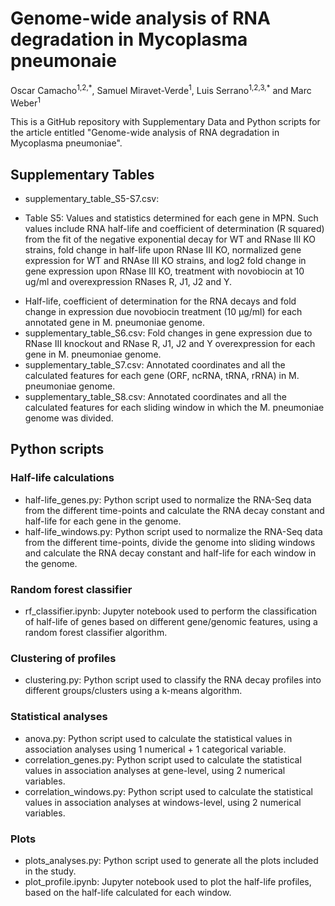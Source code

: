 # Genome-wide analysis of RNA degradation in Mycoplasma pneumonaie

Oscar Camacho<sup>1,2,\*</sup>, Samuel Miravet-Verde<sup>1</sup>, Luis Serrano<sup>1,2,3,\*</sup> and Marc Weber<sup>1</sup>

This is a GitHub repository with Supplementary Data and Python scripts for the article entitled "Genome-wide analysis of RNA degradation in Mycoplasma pneumoniae". 



## Supplementary Tables

- supplementary_table_S5-S7.csv:
* Table S5: Values and statistics determined for each gene in MPN. Such values include RNA half-life and coefficient of determination (R squared) from the fit of the negative exponential decay for WT and RNase III KO strains, fold change in half-life upon RNase III KO, normalized gene expression for WT and RNAse III KO strains, and log2 fold change in gene expression upon RNase III KO, treatment with novobiocin at 10 ug/ml and overexpression RNases R, J1, J2 and Y.





- Half-life, coefficient of determination for the RNA decays and fold change in expression due novobiocin treatment (10 µg/ml) for each annotated gene in M. pneumoniae genome.
- supplementary_table_S6.csv: Fold changes in gene expression due to RNase III knockout and RNase R, J1, J2 and Y overexpression for each gene in M. pneumoniae genome.
- supplementary_table_S7.csv: Annotated coordinates and all the calculated features for each gene (ORF, ncRNA, tRNA, rRNA) in M. pneumoniae genome.
- supplementary_table_S8.csv: Annotated coordinates and all the calculated features for each sliding window in which the M. pneumoniae genome was divided.

## Python scripts

### Half-life calculations

- half-life_genes.py: Python script used to normalize the RNA-Seq data from the different time-points and calculate the RNA decay constant and half-life for each gene in the genome.
- half-life_windows.py: Python script used to normalize the RNA-Seq data from the different time-points, divide the genome into sliding windows and calculate the RNA decay constant and half-life for each window in the genome.

### Random forest classifier 
- rf_classifier.ipynb: Jupyter notebook used to perform the classification of half-life of genes based on different gene/genomic features, using a random forest classifier algorithm.

### Clustering of profiles
- clustering.py: Python script used to classify the RNA decay profiles into different groups/clusters using a k-means algorithm.

### Statistical analyses

- anova.py: Python script used to calculate the statistical values in association analyses using 1 numerical + 1 categorical variable.
- correlation_genes.py: Python script used to calculate the statistical values in association analyses at gene-level, using 2 numerical variables.
- correlation_windows.py: Python script used to calculate the statistical values in association analyses at windows-level, using 2 numerical variables.

### Plots

- plots_analyses.py: Python script used to generate all the plots included in the study.
- plot_profile.ipynb: Jupyter notebook used to plot the half-life profiles, based on the half-life calculated for each window.
